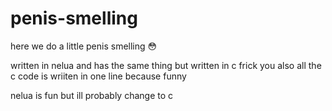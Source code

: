 # penis-smelling
here we do a little penis smelling
😳

written in nelua and has the same thing but written in c frick you
also all the c code is wriiten in one line because funny

nelua is fun but ill probably change to c
